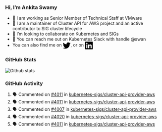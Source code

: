 ### Hi, I’m Ankita Swamy

- 💼 I am working as Senior Member of Technical Staff at VMware
- 👀 I am a maintainer of Cluster API for AWS project and an active contributor to SIG cluster lifecycle
- 💞️ I’m looking to collaborate on Kubernetes and SIGs
- 💬 You can reach me out on Kubernetes Slack with handle @swan
- You can also find me on <a href="https://twitter.com/SwamyAnkita" target="blank"><img align="center" src="https://raw.githubusercontent.com/Ankitasw/Ankitasw/master/svg/twitter.svg" alt="Ankitasw" height="25" width="25" color="#1DA1f2" /></a>, or on <a href="https://www.linkedin.com/in/Ankitaswamy/" target="blank"><img align="center" src="https://raw.githubusercontent.com/Ankitasw/Ankitasw/master/svg/linkedin.svg" alt="Ankitasw" height="25" width="25" /></a>

### GitHub Stats
![Github stats](https://github-readme-stats.vercel.app/api?username=Ankitasw&count_private=true&show_icons=true&theme=tokyonight)

### GitHub Activity 
<!--START_SECTION:activity-->
1. 🗣 Commented on [#4011](https://github.com/kubernetes-sigs/cluster-api-provider-aws/issues/4011) in [kubernetes-sigs/cluster-api-provider-aws](https://github.com/kubernetes-sigs/cluster-api-provider-aws)
2. 🗣 Commented on [#4011](https://github.com/kubernetes-sigs/cluster-api-provider-aws/issues/4011) in [kubernetes-sigs/cluster-api-provider-aws](https://github.com/kubernetes-sigs/cluster-api-provider-aws)
3. 🗣 Commented on [#4007](https://github.com/kubernetes-sigs/cluster-api-provider-aws/issues/4007) in [kubernetes-sigs/cluster-api-provider-aws](https://github.com/kubernetes-sigs/cluster-api-provider-aws)
4. 🗣 Commented on [#4020](https://github.com/kubernetes-sigs/cluster-api-provider-aws/issues/4020) in [kubernetes-sigs/cluster-api-provider-aws](https://github.com/kubernetes-sigs/cluster-api-provider-aws)
5. 🗣 Commented on [#4011](https://github.com/kubernetes-sigs/cluster-api-provider-aws/issues/4011) in [kubernetes-sigs/cluster-api-provider-aws](https://github.com/kubernetes-sigs/cluster-api-provider-aws)
<!--END_SECTION:activity-->
